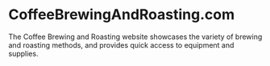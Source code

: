 CoffeeBrewingAndRoasting.com
============================

The Coffee Brewing and Roasting website showcases the
variety of brewing and roasting methods, and provides
quick access to equipment and supplies.
